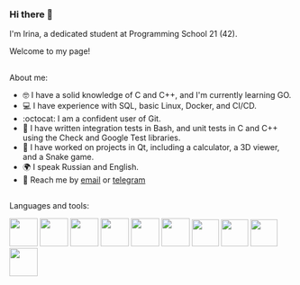 ### Hi there 👋
I'm Irina, a dedicated student at Programming School 21 (42).

Welcome to my page!

##
About me:
- :nerd_face: I have a solid knowledge of C and C++, and I'm currently learning GO.
- :computer: I have experience with SQL, basic Linux, Docker, and CI/CD.
- :octocat: I am a confident user of Git.
- :test_tube: I have written integration tests in Bash, and unit tests in C and C++ using the Check and Google Test libraries.
- :wrench: I have worked on projects in Qt, including a calculator, a 3D viewer, and a Snake game.
- :earth_africa: I speak Russian and English.
- :e-mail: Reach me by [email](kis.93@mail.ru) or [telegram](https://t.me/irrishka_k)


##
Languages and tools:

<img src="https://cdn.jsdelivr.net/gh/devicons/devicon/icons/c/c-original.svg" width="50"/> <img src="https://cdn.jsdelivr.net/gh/devicons/devicon/icons/cplusplus/cplusplus-original.svg" width="50"/> <img src="https://cdn.jsdelivr.net/gh/devicons/devicon/icons/go/go-original.svg" width="50"/> <img src="https://cdn.jsdelivr.net/gh/devicons/devicon/icons/mysql/mysql-original-wordmark.svg" width="50"/> <img src="https://cdn.jsdelivr.net/gh/devicons/devicon/icons/linux/linux-original.svg" width="50"/> <img src="https://cdn.jsdelivr.net/gh/devicons/devicon/icons/docker/docker-original.svg" width="50"/> <img src="https://cdn.jsdelivr.net/gh/devicons/devicon/icons/git/git-original.svg" width="48"/> <img src="https://cdn.jsdelivr.net/gh/devicons/devicon/icons/gitlab/gitlab-plain-wordmark.svg" width="48"/> <img src="https://cdn.jsdelivr.net/gh/devicons/devicon/icons/bash/bash-original.svg" width="48"/> <img src="https://cdn.jsdelivr.net/gh/devicons/devicon/icons/qt/qt-original.svg" width="50"/>
